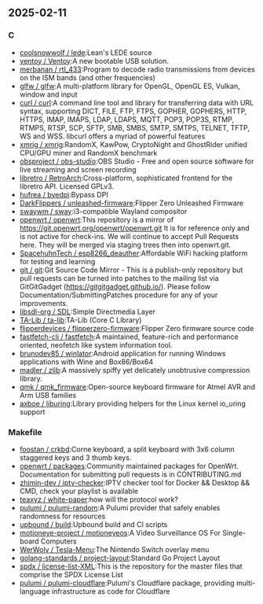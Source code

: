 ## 2025-02-11

### C

* [coolsnowwolf / lede](https://github.com/coolsnowwolf/lede):Lean's LEDE source
* [ventoy / Ventoy](https://github.com/ventoy/Ventoy):A new bootable USB solution.
* [merbanan / rtl_433](https://github.com/merbanan/rtl_433):Program to decode radio transmissions from devices on the ISM bands (and other frequencies)
* [glfw / glfw](https://github.com/glfw/glfw):A multi-platform library for OpenGL, OpenGL ES, Vulkan, window and input
* [curl / curl](https://github.com/curl/curl):A command line tool and library for transferring data with URL syntax, supporting DICT, FILE, FTP, FTPS, GOPHER, GOPHERS, HTTP, HTTPS, IMAP, IMAPS, LDAP, LDAPS, MQTT, POP3, POP3S, RTMP, RTMPS, RTSP, SCP, SFTP, SMB, SMBS, SMTP, SMTPS, TELNET, TFTP, WS and WSS. libcurl offers a myriad of powerful features
* [xmrig / xmrig](https://github.com/xmrig/xmrig):RandomX, KawPow, CryptoNight and GhostRider unified CPU/GPU miner and RandomX benchmark
* [obsproject / obs-studio](https://github.com/obsproject/obs-studio):OBS Studio - Free and open source software for live streaming and screen recording
* [libretro / RetroArch](https://github.com/libretro/RetroArch):Cross-platform, sophisticated frontend for the libretro API. Licensed GPLv3.
* [hufrea / byedpi](https://github.com/hufrea/byedpi):Bypass DPI
* [DarkFlippers / unleashed-firmware](https://github.com/DarkFlippers/unleashed-firmware):Flipper Zero Unleashed Firmware
* [swaywm / sway](https://github.com/swaywm/sway):i3-compatible Wayland compositor
* [openwrt / openwrt](https://github.com/openwrt/openwrt):This repository is a mirror of https://git.openwrt.org/openwrt/openwrt.git It is for reference only and is not active for check-ins. We will continue to accept Pull Requests here. They will be merged via staging trees then into openwrt.git.
* [SpacehuhnTech / esp8266_deauther](https://github.com/SpacehuhnTech/esp8266_deauther):Affordable WiFi hacking platform for testing and learning
* [git / git](https://github.com/git/git):Git Source Code Mirror - This is a publish-only repository but pull requests can be turned into patches to the mailing list via GitGitGadget (https://gitgitgadget.github.io/). Please follow Documentation/SubmittingPatches procedure for any of your improvements.
* [libsdl-org / SDL](https://github.com/libsdl-org/SDL):Simple Directmedia Layer
* [TA-Lib / ta-lib](https://github.com/TA-Lib/ta-lib):TA-Lib (Core C Library)
* [flipperdevices / flipperzero-firmware](https://github.com/flipperdevices/flipperzero-firmware):Flipper Zero firmware source code
* [fastfetch-cli / fastfetch](https://github.com/fastfetch-cli/fastfetch):A maintained, feature-rich and performance oriented, neofetch like system information tool.
* [brunodev85 / winlator](https://github.com/brunodev85/winlator):Android application for running Windows applications with Wine and Box86/Box64
* [madler / zlib](https://github.com/madler/zlib):A massively spiffy yet delicately unobtrusive compression library.
* [qmk / qmk_firmware](https://github.com/qmk/qmk_firmware):Open-source keyboard firmware for Atmel AVR and Arm USB families
* [axboe / liburing](https://github.com/axboe/liburing):Library providing helpers for the Linux kernel io_uring support

### Makefile

* [foostan / crkbd](https://github.com/foostan/crkbd):Corne keyboard, a split keyboard with 3x6 column staggered keys and 3 thumb keys.
* [openwrt / packages](https://github.com/openwrt/packages):Community maintained packages for OpenWrt. Documentation for submitting pull requests is in CONTRIBUTING.md
* [zhimin-dev / iptv-checker](https://github.com/zhimin-dev/iptv-checker):IPTV checker tool for Docker && Desktop && CMD, check your playlist is available
* [teaxyz / white-paper](https://github.com/teaxyz/white-paper):how will the protocol work?
* [pulumi / pulumi-random](https://github.com/pulumi/pulumi-random):A Pulumi provider that safely enables randomness for resources
* [upbound / build](https://github.com/upbound/build):Upbound build and CI scripts
* [motioneye-project / motioneyeos](https://github.com/motioneye-project/motioneyeos):A Video Surveillance OS For Single-board Computers
* [WerWolv / Tesla-Menu](https://github.com/WerWolv/Tesla-Menu):The Nintendo Switch overlay menu
* [golang-standards / project-layout](https://github.com/golang-standards/project-layout):Standard Go Project Layout
* [spdx / license-list-XML](https://github.com/spdx/license-list-XML):This is the repository for the master files that comprise the SPDX License List
* [pulumi / pulumi-cloudflare](https://github.com/pulumi/pulumi-cloudflare):Pulumi's Cloudflare package, providing multi-language infrastructure as code for Cloudflare
